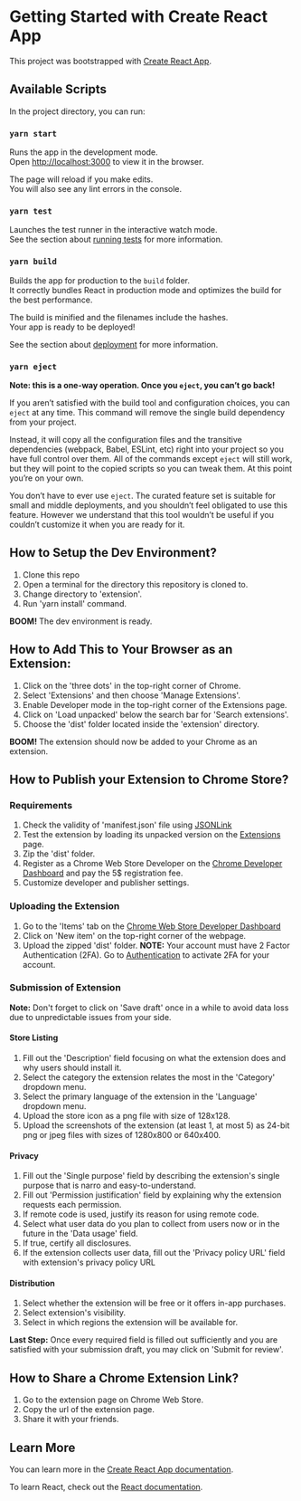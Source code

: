 # Getting Started with Create React App

This project was bootstrapped with [Create React App](https://github.com/facebook/create-react-app).

## Available Scripts

In the project directory, you can run:

### `yarn start`

Runs the app in the development mode.\
Open [http://localhost:3000](http://localhost:3000) to view it in the browser.

The page will reload if you make edits.\
You will also see any lint errors in the console.

### `yarn test`

Launches the test runner in the interactive watch mode.\
See the section about [running tests](https://facebook.github.io/create-react-app/docs/running-tests) for more information.

### `yarn build`

Builds the app for production to the `build` folder.\
It correctly bundles React in production mode and optimizes the build for the best performance.

The build is minified and the filenames include the hashes.\
Your app is ready to be deployed!

See the section about [deployment](https://facebook.github.io/create-react-app/docs/deployment) for more information.

### `yarn eject`

**Note: this is a one-way operation. Once you `eject`, you can’t go back!**

If you aren’t satisfied with the build tool and configuration choices, you can `eject` at any time. This command will remove the single build dependency from your project.

Instead, it will copy all the configuration files and the transitive dependencies (webpack, Babel, ESLint, etc) right into your project so you have full control over them. All of the commands except `eject` will still work, but they will point to the copied scripts so you can tweak them. At this point you’re on your own.

You don’t have to ever use `eject`. The curated feature set is suitable for small and middle deployments, and you shouldn’t feel obligated to use this feature. However we understand that this tool wouldn’t be useful if you couldn’t customize it when you are ready for it.

## How to Setup the Dev Environment?

1. Clone this repo
2. Open a terminal for the directory this repository is cloned to.
3. Change directory to 'extension'.
4. Run 'yarn install' command.

**BOOM!** The dev environment is ready.

## How to Add This to Your Browser as an Extension:

1. Click on the 'three dots' in the top-right corner of Chrome.
2. Select 'Extensions' and then choose 'Manage Extensions'.
3. Enable Developer mode in the top-right corner of the Extensions page.
4. Click on 'Load unpacked' below the search bar for 'Search extensions'.
5. Choose the 'dist' folder located inside the 'extension' directory.

**BOOM!** The extension should now be added to your Chrome as an extension.

## How to Publish your Extension to Chrome Store?

### Requirements
1. Check the validity of 'manifest.json' file using [JSONLink](https://jsonlint.com/)
2. Test the extension by loading its unpacked version on the [Extensions](chrome://extensions/) page.
3. Zip the 'dist' folder.
4. Register as a Chrome Web Store Developer on the [Chrome Developer Dashboard](https://chrome.google.com/webstore/devconsole/register) and pay the 5$ registration fee.
5. Customize developer and publisher settings.
   
### Uploading the Extension
1. Go to the 'Items' tab on the [Chrome Web Store Developer Dashboard](https://chrome.google.com/webstore/devconsole/)
2. Click on 'New item' on the top-right corner of the webpage.
3. Upload the zipped 'dist' folder.
**NOTE:** Your account must have 2 Factor Authentication (2FA). Go to [Authentication](https://safety.google/authentication/) to activate 2FA for your account.

### Submission of Extension

**Note:** Don't forget to click on 'Save draft' once in a while to avoid data loss due to unpredictable issues from your side.
#### Store Listing
1. Fill out the 'Description' field focusing on what the extension does and why users should install it.
2. Select the category the extension relates the most in the 'Category' dropdown menu.
3. Select the primary language of the extension in the 'Language' dropdown menu.
4. Upload the store icon as a png file with size of 128x128.
5. Upload the screenshots of the extension (at least 1, at most 5) as 24-bit png or jpeg files with sizes of 1280x800 or 640x400.

#### Privacy
1. Fill out the 'Single purpose' field by describing the extension's single purpose that is narro and easy-to-understand.
2. Fill out 'Permission justification' field by explaining why the extension requests each permission.
3. If remote code is used, justify its reason for using remote code.
4. Select what user data do you plan to collect from users now or in the future in the 'Data usage' field.
5. If true, certify all disclosures.
6. If the extension collects user data, fill out the 'Privacy policy URL' field with extension's privacy policy URL

#### Distribution
1. Select whether the extension will be free or it offers in-app purchases.
2. Select extension's visibility.
3. Select in which regions the extension will be available for.

**Last Step:** Once every required field is filled out sufficiently and you are satisfied with your submission draft, you may click on 'Submit for review'.

## How to Share a Chrome Extension Link?

1. Go to the extension page on Chrome Web Store.
2. Copy the url of the extension page.
3. Share it with your friends.

## Learn More

You can learn more in the [Create React App documentation](https://facebook.github.io/create-react-app/docs/getting-started).

To learn React, check out the [React documentation](https://reactjs.org/).
